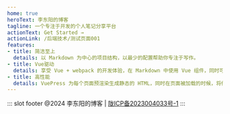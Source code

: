 ```yaml
---
home: true
heroText: 李东阳的博客
tagline: 一个专注于开发的个人笔记分享平台
actionText: Get Started →
actionLink: /后端技术/测试页面001
features:
- title: 简洁至上
  details: 以 Markdown 为中心的项目结构，以最少的配置帮助你专注于写作。
- title: Vue驱动
  details: 享受 Vue + webpack 的开发体验，在 Markdown 中使用 Vue 组件，同时可以使用 Vue 来开发自定义主题。
- title: 高性能
  details: VuePress 为每个页面预渲染生成静态的 HTML，同时在页面被加载的时候，将作为 SPA 运行。
---
```



::: slot footer
@2024 李东阳的博客 | [陇ICP备2023004033号-1](https://beian.miit.gov.cn/)
:::
